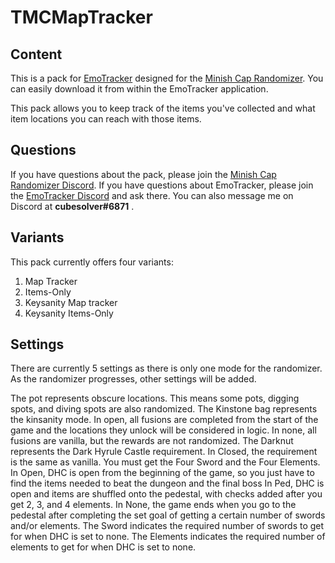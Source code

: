 # TMCMapTracker

## Content

This is a pack for [EmoTracker](https://emotracker.net/) designed for the [Minish Cap Randomizer](https://rando.minishmaker.com/).
You can easily download it from within the EmoTracker application.

This pack allows you to keep track of the items you've collected and what item locations you can reach with those items.

## Questions

If you have questions about the pack, please join the [Minish Cap Randomizer Discord](https://discord.gg/nCwuNSz).
If you have questions about EmoTracker, please join the [EmoTracker Discord](https://emotracker.net/community/) and ask there.
You can also message me on Discord at __cubesolver#6871__ .

## Variants

This pack currently offers four variants:
1. Map Tracker
2. Items-Only
3. Keysanity Map tracker
4. Keysanity Items-Only

## Settings

There are currently 5 settings as there is only one mode for the randomizer. As the randomizer progresses, other settings will be added.

The pot represents obscure locations. This means some pots, digging spots, and diving spots are also randomized.
The Kinstone bag represents the kinsanity mode.
  In open, all fusions are completed from the start of the game and the locations they unlock will be considered in logic.
  In none, all fusions are vanilla, but the rewards are not randomized.
The Darknut represents the Dark Hyrule Castle requirement.
  In Closed, the requirement is the same as vanilla. You must get the Four Sword and the Four Elements.
  In Open, DHC is open from the beginning of the game, so you just have to find the items needed to beat the dungeon and the final boss
  In Ped, DHC is open and items are shuffled onto the pedestal, with checks added after you get 2, 3, and 4 elements.
  In None, the game ends when you go to the pedestal after completing the set goal of getting a certain number of swords and/or elements.
The Sword indicates the required number of swords to get for when DHC is set to none.
The Elements indicates the required number of elements to get for when DHC is set to none.
